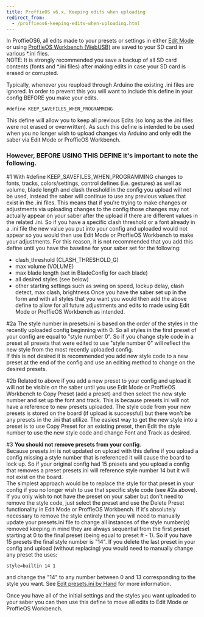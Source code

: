 ```yaml
---
title: ProffieOS v6.x, Keeping edits when uploading
redirect_from:
  - /proffieos6-keeping-edits-when-uploading.html
---
```

In ProffieOS6, all edits made to your presets or settings in either [Edit Mode](https://fett263.s3.us-east-2.amazonaws.com/proffieOS6-edit-mode.html) or using [ProffieOS Workbench (WebUSB)](/webusb.md) are saved to your SD card in various *.ini files.  
NOTE: It is strongly recommended you save a backup of all SD card contents (fonts and *.ini files) after making edits in case your SD card is erased or corrupted.

Typically, whenever you reupload through Arduino the existing .ini files are ignored.  In order to prevent this you will want to include this define in your config BEFORE you make your edits.

`#define KEEP_SAVEFILES_WHEN_PROGRAMMING`

This define will allow you to keep all previous Edits (so long as the .ini files were not erased or overwritten). As such this define is intended to be used when you no longer wish to upload changes via Arduino and only edit the saber via Edit Mode or ProffieOS Workbench.

### However, BEFORE USING THIS DEFINE it's important to note the following.  

#1 With #define KEEP_SAVEFILES_WHEN_PROGRAMMING changes to fonts, tracks, colors/settings, control defines (i.e. gestures) as well as volume, blade length and clash threshold in the config you upload will not be used, instead the saber will continue to use any previous values that exist in the .ini files.
This means that if you're trying to make changes or adjustments via uploading changes to the config those changes may not actually appear on your saber after the upload if there are different values in the related .ini.  So if you have a specific clash threshold or a font already in a .ini file the new value you put into your config and uploaded would not appear so you would then use Edit Mode or ProffieOS Workbench to make your adjustments.
For this reason, it is not recommended that you add this define until you have the baseline for your saber set for the following:
* clash_threshold (CLASH_THRESHOLD_G)
* max volume (VOLUME) 
* max blade length (set in BladeConfig for each blade)
* all desired styles (see below)
* other starting settings such as swing on speed, lockup delay, clash detect, max clash, brightness
Once you have the saber set up in the form and with all styles that you want you would then add the above define to allow for all future adjustments and edits to made using Edit Mode or ProffieOS Workbench as intended.

#2a The style number in presets.ini is based on the order of the styles in the recently uploaded config beginning with 0.  So all styles in the first preset of your config are equal to "style number 0".  So if you change style code in a preset all presets that were edited to use "style number 0" will reflect the new style from the most recently uploaded config.  
If this is not desired it is recommended you add new style code to a new preset at the end of the config and use an editing method to change on the desired presets.

#2b Related to above if you add a new preset to your config and upload it will not be visible on the saber until you use Edit Mode or ProffieOS Workbench to Copy Preset (add a preset) and then select the new style number and set up the font and track.  This is because presets.ini will not have a reference to new presets uploaded.  The style code from your new presets is stored on the board (if upload is successful) but there won't be any presets in the .ini that utilize. 
The easiest way to get the new style into a preset is to use Copy Preset for an existing preset, then Edit the style number to use the new style code and change Font and Track as desired.

#3 **You should not remove presets from your config**.  
Because presets.ini is not updated on upload with this define if you upload a config missing a style number that is referenced it will cause the board to lock up.  So if your original config had 15 presets and you upload a config that removes a preset presets.ini will reference style number 14 but it will not exist on the board.  
The simplest approach would be to replace the style for that preset in your config if you no longer wish to use that specific style code (see #2a above).
If you only wish to not have the preset on your saber but don't need to remove the style code, just select the preset and use the Delete Preset functionality in Edit Mode or ProffieOS Workbench.
If it's absolutely necessary to remove the style entirely then you will need to manually update your presets.ini file to change all instances of the style number(s) removed keeping in mind they are always sequential from the first preset starting at 0 to the final preset (being equal to preset # - 1).  So if you have 15 presets the final style number is "14".  If you delete the last preset in your config and upload (without replacing) you would need to manually change any preset the uses:

`style=builtin 14 1`

and change the "14" to any number between 0 and 13 corresponding to the style you want.  See [Edit presets.ini by Hand](/howto/editing-presets.ini-by-hand.md) for more information.

Once you have all of the initial settings and the styles you want uploaded to your saber you can then use this define to move all edits to Edit Mode or ProffieOS Workbench.
